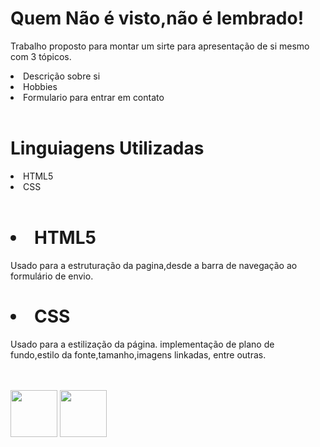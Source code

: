 <p><h1>Quem Não é visto,não é lembrado!</h1></p>

Trabalho proposto para montar um sirte para apresentação de si mesmo com 3 tópicos.
<li>Descrição sobre si</li>
<li>Hobbies</li>
<li>Formulario para entrar em contato</li>
<br>

<p><h1>Linguiagens Utilizadas</h1></p>

<li>HTML5</li>
<li>CSS</li>
<br>

<h1><li>HTML5</li></h1>

Usado para a estruturação da pagina,desde a barra de navegação ao formulário de envio.
<br>

<h1><li>CSS</li></h1>
Usado para a estilização da página. implementação de plano de fundo,estilo da fonte,tamanho,imagens linkadas, entre outras.
<br>
<br>
<br>
<p>
<img src="https://camo.githubusercontent.com/da5a75f3fddc8aa6f063a9c218176f44a8542630c741afcc8f91c4516f4dd5e5/68747470733a2f2f63646e2d69636f6e732d706e672e666c617469636f6e2e636f6d2f3531322f313139392f313139393131382e706e67" width="auto" height="75px">
<img src="https://camo.githubusercontent.com/7b1639007e403f84f09a3da613febd20d4b418f6a3ead4abdd53dbc4daea856a/68747470733a2f2f63646e2d69636f6e732d706e672e666c617469636f6e2e636f6d2f3531322f313139392f313139393131332e706e67" width="auto" height="75px">
</p>